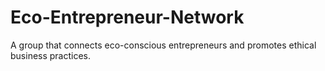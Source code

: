 # Eco-Entrepreneur-Network
A group that connects eco-conscious entrepreneurs and promotes ethical business practices.
